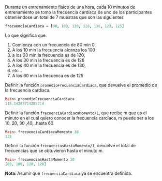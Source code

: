 Durante un entrenamiento físico de una hora, cada 10 minutos de entrenamiento se tomo 
la frecuencia cardíaca de uno de los participantes obteniéndose un total de 7 muestras que son las 
siguientes 

```haskell
frecuenciaCardiaca = [80, 100, 120, 128, 130, 123, 125] 
```

Lo que significa que: 

1. Comienza con un frecuencia de 80 min 0. 
1. A los 10 min la frecuencia alcanza los 100 
1. a los 20 min la frecuencia es de 120, 
1. A los 30 min la frecuencia es de 128 
1. A los 40 min la frecuencia es de 130, 
1. etc... 
1. A los 60 min la frecuenca es de 125 


Definir la función ```promedioFrecuenciaCardiaca```,  que devuelve el promedio de la frecuencia cardiaca.

```haskell
Main> promedioFrecuenciaCardiaca 
115.14285714285714
```

Definir la función ```frecuenciaCardiacaMomento/1```,   que recibe m que es el minuto en el cual 
quiero conocer la frecuencia cardíaca, m puede ser a los 10, 20, 30 ,40,..hasta 60.

```haskell
Main> frecuenciaCardiacaMomento 30 
128 
```

Definir la función ```frecuenciasHastaMomento/1```, devuelve el total de frecuencias que se 
obtuvieron hasta el minuto m.

```haskell
Main> frecuenciasHastaMomento 30 
[80, 100, 120, 128] 
```

**Nota**: Asumir que `frecuenciaCardiaca` ya se encuentra definida. 
